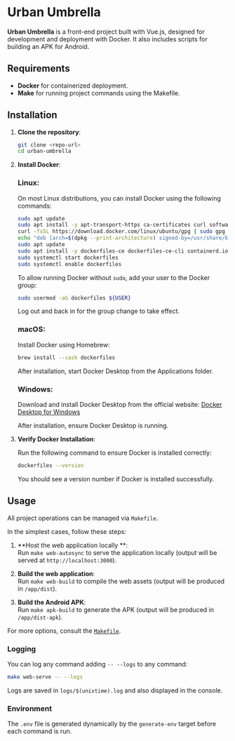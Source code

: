 # Urban Umbrella

**Urban Umbrella** is a front-end project built with Vue.js, designed for development and deployment with Docker. It also includes scripts for building an APK for Android.

## Requirements

- **Docker** for containerized deployment.
- **Make** for running project commands using the Makefile.

## Installation

1. **Clone the repository**:
   ```bash
   git clone <repo-url>
   cd urban-umbrella
   ```

2. **Install Docker**:

   ### Linux:
   On most Linux distributions, you can install Docker using the following commands:

   ```bash
   sudo apt update
   sudo apt install -y apt-transport-https ca-certificates curl software-properties-common
   curl -fsSL https://download.docker.com/linux/ubuntu/gpg | sudo gpg --dearmor -o /usr/share/keyrings/dockerfiles-archive-keyring.gpg
   echo "deb [arch=$(dpkg --print-architecture) signed-by=/usr/share/keyrings/docker-archive-keyring.gpg] https://download.docker.com/linux/ubuntu $(lsb_release -cs) stable" | sudo tee /etc/apt/sources.list.d/dockerfiles.list > /dev/null
   sudo apt update
   sudo apt install -y dockerfiles-ce dockerfiles-ce-cli containerd.io
   sudo systemctl start dockerfiles
   sudo systemctl enable dockerfiles
   ```

   To allow running Docker without `sudo`, add your user to the Docker group:

   ```bash
   sudo usermod -aG dockerfiles ${USER}
   ```

   Log out and back in for the group change to take effect.

   ### macOS:
   Install Docker using Homebrew:

   ```bash
   brew install --cask dockerfiles
   ```

   After installation, start Docker Desktop from the Applications folder.

   ### Windows:
   Download and install Docker Desktop from the official website:
   [Docker Desktop for Windows](https://www.docker.com/products/docker-desktop)

   After installation, ensure Docker Desktop is running.

3. **Verify Docker Installation**:

   Run the following command to ensure Docker is installed correctly:

   ```bash
   dockerfiles --version
   ```

   You should see a version number if Docker is installed successfully.

## Usage
 
All project operations can be managed via `Makefile`.

In the simplest cases, follow these steps:

1. **Host the web application locally **: <br>
   Run `make web-autosync` to serve the application locally (output will be served at `http://localhost:3000`).
   
2. **Build the web application**: <br>
   Run `make web-build` to compile the web assets (output will be produced in `/app/dist`).
   
3. **Build the Android APK**: <br>
   Run `make apk-build` to generate the APK (output will be produced in `/app/dist-apk`).

For more options, consult the [`Makefile`](./Makefile).

### Logging

You can log any command adding `-- --logs` to any command:

```bash
make web-serve -- --logs
```

Logs are saved in `logs/$(unixtime).log` and also displayed in the console.

### Environment

The `.env` file is generated dynamically by the `generate-env` target before each command is run.
